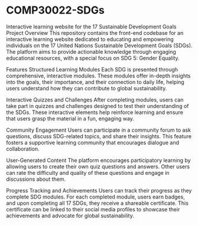 # COMP30022-SDGs
Interactive learning website for the 17 Sustainable Development Goals 
Project Overview
This repository contains the front-end codebase for an interactive learning website dedicated to educating and empowering individuals on the 17 United Nations Sustainable Development Goals (SDGs). The platform aims to provide actionable knowledge through engaging educational resources, with a special focus on SDG 5: Gender Equality.

Features
Structured Learning Modules
Each SDG is presented through comprehensive, interactive modules. These modules offer in-depth insights into the goals, their importance, and their connection to daily life, helping users understand how they can contribute to global sustainability.

Interactive Quizzes and Challenges
After completing modules, users can take part in quizzes and challenges designed to test their understanding of the SDGs. These interactive elements help reinforce learning and ensure that users grasp the material in a fun, engaging way.

Community Engagement
Users can participate in a community forum to ask questions, discuss SDG-related topics, and share their insights. This feature fosters a supportive learning community that encourages dialogue and collaboration.

User-Generated Content
The platform encourages participatory learning by allowing users to create their own quiz questions and answers. Other users can rate the difficulty and quality of these questions and engage in discussions about them.

Progress Tracking and Achievements
Users can track their progress as they complete SDG modules. For each completed module, users earn badges, and upon completing all 17 SDGs, they receive a shareable certificate. This certificate can be linked to their social media profiles to showcase their achievements and advocate for global sustainability.